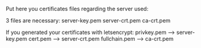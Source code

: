 Put here you certificates files regarding the server used:

3 files are necessary:
server-key.pem
server-crt.pem
ca-crt.pem

If you generated your certificates with letsencrypt:
privkey.pem --> server-key.pem
cert.pem --> server-crt.pem
fullchain.pem --> ca-crt.pem
